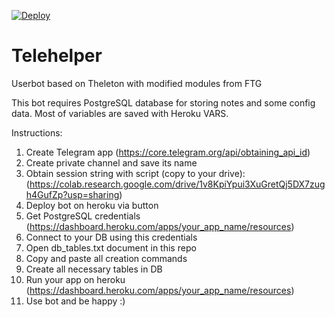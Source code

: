 [![Deploy](https://www.herokucdn.com/deploy/button.svg)](https://heroku.com/deploy?template=https://github.com/tizhproger/telehelper)
# Telehelper
Userbot based on Theleton with modified modules from FTG

This bot requires PostgreSQL database for storing notes and some config data. Most of variables are saved with Heroku VARS.

Instructions:

1) Create Telegram app (https://core.telegram.org/api/obtaining_api_id)
2) Create private channel and save its name
3) Obtain session string with script (copy to your drive): (https://colab.research.google.com/drive/1v8KpiYpui3XuGretQj5DX7zugh4GufZp?usp=sharing)
4) Deploy bot on heroku via button
5) Get PostgreSQL credentials (https://dashboard.heroku.com/apps/your_app_name/resources)
6) Connect to your DB using this credentials
7) Open db_tables.txt document in this repo
8) Copy and paste all creation commands
9) Create all necessary tables in DB
10) Run your app on heroku (https://dashboard.heroku.com/apps/your_app_name/resources)
11) Use bot and be happy :)
